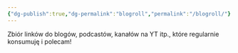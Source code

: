 ```yaml
---
{"dg-publish":true,"dg-permalink":"blogroll","permalink":"/blogroll/"}
---
```



Zbiór linków do blogów, podcastów, kanałów na YT itp., które regularnie konsumuję i polecam!
